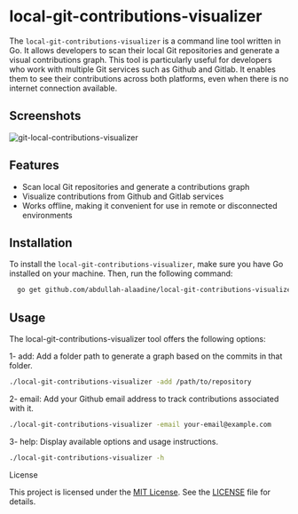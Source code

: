 # local-git-contributions-visualizer

The `local-git-contributions-visualizer` is a command line tool written in Go. It allows developers to scan their local Git repositories and generate a visual contributions graph. This tool is particularly useful for developers who work with multiple Git services such as Github and Gitlab. It enables them to see their contributions across both platforms, even when there is no internet connection available.

## Screenshots

![git-local-contributions-visualizer](https://github.com/abdullah-alaadine/local-git-contributions-visualizer/assets/screenshot.png)

## Features

- Scan local Git repositories and generate a contributions graph
- Visualize contributions from Github and Gitlab services
- Works offline, making it convenient for use in remote or disconnected environments

## Installation

To install the `local-git-contributions-visualizer`, make sure you have Go installed on your machine. Then, run the following command:

```bash
  go get github.com/abdullah-alaadine/local-git-contributions-visualizer
```

## Usage

The local-git-contributions-visualizer tool offers the following options:

1- add: Add a folder path to generate a graph based on the commits in that folder.

```bash
./local-git-contributions-visualizer -add /path/to/repository

```

2- email: Add your Github email address to track contributions associated with it.

```bash
./local-git-contributions-visualizer -email your-email@example.com

```

3- help: Display available options and usage instructions.

```bash
./local-git-contributions-visualizer -h
```

License

This project is licensed under the [MIT License](https://github.com/abdullah-alaadine/local-git-contributions-visualizer/blob/main/LICENSE). See the [LICENSE](https://github.com/abdullah-alaadine/local-git-contributions-visualizer/blob/main/LICENSE) file for details.
```
